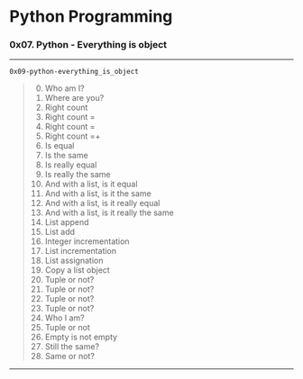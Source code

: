 # Python Programming
### 0x07. Python - Everything is object
---
`0x09-python-everything_is_object`
> 0. Who am I?
> 1. Where are you?
> 2. Right count
> 3. Right count =
> 4. Right count =
> 5. Right count =+
> 6. Is equal
> 7. Is the same
> 8. Is really equal
> 9. Is really the same
> 10. And with a list, is it equal
> 11. And with a list, is it the same
> 12. And with a list, is it really equal
> 13. And with a list, is it really the same
> 14. List append
> 15. List add
> 16. Integer incrementation
> 17. List incrementation
> 18. List assignation
> 19. Copy a list object
> 20. Tuple or not?
> 21. Tuple or not?
> 22. Tuple or not?
> 22. Tuple or not?
> 24. Who I am?
> 25. Tuple or not
> 26. Empty is not empty
> 27. Still the same?
> 28. Same or not?
> 
---
